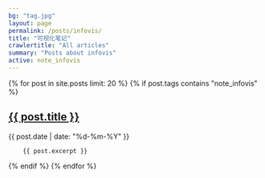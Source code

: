 ```yaml
---
bg: "tag.jpg"
layout: page
permalink: /posts/infovis/
title: "可视化笔记"
crawlertitle: "All articles"
summary: "Posts about infovis"
active: note_infovis
---
```



{% for post in site.posts limit: 20 %}
	{% if post.tags contains "note_infovis" %}
  <article class="index-page">
    <h2><a href="{{ post.url | relative_url }}">{{ post.title }}</a></h2>
	<span class="date">{{ post.date | date: "%d-%m-%Y"  }}</span>
	
	
		{{ post.excerpt }}
  </article>
	{% endif %}
{% endfor %}
